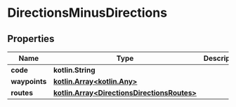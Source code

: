 
# DirectionsMinusDirections

## Properties
Name | Type | Description | Notes
------------ | ------------- | ------------- | -------------
**code** | **kotlin.String** |  |  [optional]
**waypoints** | [**kotlin.Array&lt;kotlin.Any&gt;**](kotlin.Any.md) |  |  [optional]
**routes** | [**kotlin.Array&lt;DirectionsDirectionsRoutes&gt;**](DirectionsDirectionsRoutes.md) |  |  [optional]



